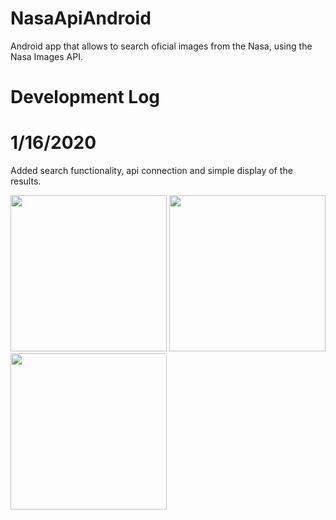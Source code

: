 # NasaApiAndroid
Android app that allows to search oficial images from the Nasa, using the Nasa Images API.

# Development Log
# 1/16/2020
Added search functionality, api connection and simple display of the results.

<image src="images/day1_mainactivity.jpeg" width=250> <image src="images/day1_searchfunc.jpeg" width=250> <image src="images/day1_recyclerview.jpeg" width=250>



